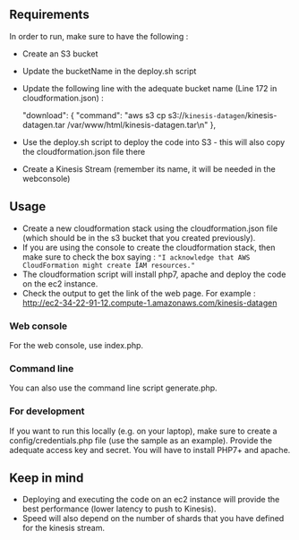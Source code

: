 ## Requirements

In order to run, make sure to have the following : 

- Create an S3 bucket
- Update the bucketName in the deploy.sh script
- Update the following line with the adequate bucket name (Line 172 in cloudformation.json) :
 
    "download": { "command": "aws s3 cp s3://`kinesis-datagen`/kinesis-datagen.tar /var/www/html/kinesis-datagen.tar\n" },
 
- Use the deploy.sh script to deploy the code into S3 - this will also copy the cloudformation.json file there  
- Create a Kinesis Stream (remember its name, it will be needed in the webconsole)

## Usage

- Create a new cloudformation stack using the cloudformation.json file (which should be in the s3 bucket that you created previously). 
- If you are using the console to create the cloudformation stack, then make sure to check the box saying : `"I acknowledge that AWS CloudFormation might create IAM resources."`
- The cloudformation script will install php7, apache and deploy the code on the ec2 instance. 
- Check the output to get the link of the web page. For example : http://ec2-34-22-91-12.compute-1.amazonaws.com/kinesis-datagen

### Web console 
For the web console, use index.php.

### Command line
You can also use the command line script generate.php.

### For development
If you want to run this locally (e.g. on your laptop), make sure to create a config/credentials.php file (use the sample as an example). Provide the adequate access key and secret. You will have to install PHP7+ and apache.

## Keep in mind

- Deploying and executing the code on an ec2 instance will provide the best performance (lower latency to push to Kinesis).
- Speed will also depend on the number of shards that you have defined for the kinesis stream.
